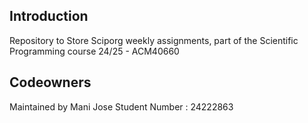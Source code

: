 ## Introduction
Repository to Store Sciporg weekly assignments, part of the Scientific Programming course 24/25 - ACM40660

## Codeowners
Maintained by Mani Jose
Student Number : 24222863